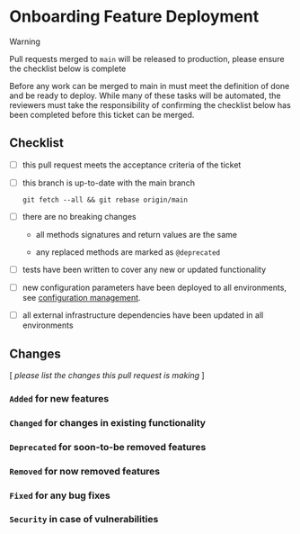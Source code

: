 # Onboarding Feature Deployment

> [!WARNING]
> Pull requests merged to `main` will be released to production, please ensure the checklist below is complete

Before any work can be merged to main in must meet the definition of done and be ready to deploy. While many of these tasks will be automated, the reviewers must take the responsibility of confirming the checklist below has been completed before this ticket can be merged.

## Checklist

-   [ ] this pull request meets the acceptance criteria of the ticket

-   [ ] this branch is up-to-date with the main branch

    `git fetch --all && git rebase origin/main`

-   [ ] there are no breaking changes

    - all methods signatures and return values are the same
    
    - any replaced methods are marked as `@deprecated`

-   [ ] tests have been written to cover any new or updated functionality

-   [ ] new configuration parameters have been deployed to all environments, see [configuration management](https://govukverify.atlassian.net/l/cp/N7q3Vh3r).

-   [ ] all external infrastructure dependencies have been updated in all environments

## Changes

[ _please list the changes this pull request is making_ ]

### `Added` for new features

### `Changed` for changes in existing functionality

### `Deprecated` for soon-to-be removed features

### `Removed` for now removed features

### `Fixed` for any bug fixes

### `Security` in case of vulnerabilities
